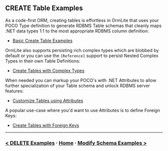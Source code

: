 ## CREATE Table Examples

As a code-first ORM, creating tables is effortless in OrmLite that uses your POCO Type definition to generate RDBMS Table schemas that cleanly maps .NET data types 1:1 to the most appropriate RDBMS column definition:

 - [Basic Create Table Examples](#doc=create-tables.md&gist=ab8d48cff82044238acd2b5730e63e08)

OrmLite also supports persisting rich complex types which are blobbed by default or you can use the `[Reference]` support to persist Nested Complex Types in their own Table Definitions:

 - [Create Tables with Complex Types](#doc=create-tables.md&gist=862a83d8a8a428c513b97dc0a1021470)

When needed you can markup your POCO's with .NET Attributes to allow further specialization of your Table schema and unlock RDBMS server features:

 - [Customize Tables using Attributes](#doc=create-tables.md&gist=6ca7c1cf2b6826a05ad6d3245d32fa9b)

A popular use-case where you'd want to use Attributes is to define Foreign Keys:

 - [Create Tables with Foreign Keys](#doc=create-tables.md&gist=1a12d49fe9427abdcafeb05a0163ab33)

---

### [< DELETE Examples](#doc=delete-examples.md) · [Home](#doc=index.md) · [Modify Schema Examples >](#doc=modify-schema.md&gist=4467fba9a611cc060c193568c3c07dff)
